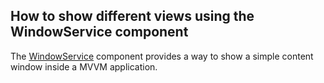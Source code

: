 ## How to show different views using the WindowService component
The [WindowService](https://docs.devexpress.com/WPF/401015/MVVM-Framework/Services/Predefined-Set/WindowService) component provides a way to show a simple content window inside a MVVM application. 
